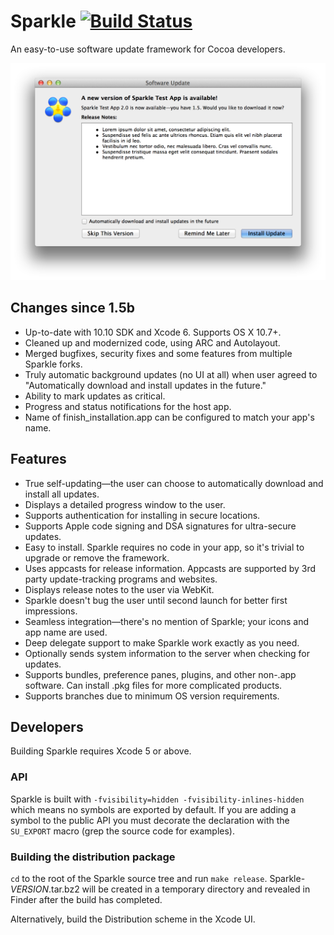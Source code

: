 # Sparkle [![Build Status](https://travis-ci.org/sparkle-project/Sparkle.svg?branch=master)](https://travis-ci.org/sparkle-project/Sparkle)

An easy-to-use software update framework for Cocoa developers.

![Screenshot](Resources/Screenshot.png)

## Changes since 1.5b

* Up-to-date with 10.10 SDK and Xcode 6. Supports OS X 10.7+.
* Cleaned up and modernized code, using ARC and Autolayout.
* Merged bugfixes, security fixes and some features from multiple Sparkle forks.
* Truly automatic background updates (no UI at all) when user agreed to "Automatically download and install updates in the future."
* Ability to mark updates as critical.
* Progress and status notifications for the host app.
* Name of finish_installation.app can be configured to match your app's name.

## Features

* True self-updating—the user can choose to automatically download and install all updates.
* Displays a detailed progress window to the user.
* Supports authentication for installing in secure locations.
* Supports Apple code signing and DSA signatures for ultra-secure updates.
* Easy to install. Sparkle requires no code in your app, so it's trivial to upgrade or remove the framework.
* Uses appcasts for release information. Appcasts are supported by 3rd party update-tracking programs and websites.
* Displays release notes to the user via WebKit.
* Sparkle doesn't bug the user until second launch for better first impressions.
* Seamless integration—there's no mention of Sparkle; your icons and app name are used.
* Deep delegate support to make Sparkle work exactly as you need.
* Optionally sends system information to the server when checking for updates.
* Supports bundles, preference panes, plugins, and other non-.app software. Can install .pkg files for more complicated products.
* Supports branches due to minimum OS version requirements.

## Developers

Building Sparkle requires Xcode 5 or above.

### API

Sparkle is built with `-fvisibility=hidden -fvisibility-inlines-hidden` which means no symbols are exported by default.
If you are adding a symbol to the public API you must decorate the declaration with the `SU_EXPORT` macro (grep the source code for examples).

### Building the distribution package

`cd` to the root of the Sparkle source tree and run `make release`. Sparkle-*VERSION*.tar.bz2 will be created in a temporary directory and revealed in Finder after the build has completed.

Alternatively, build the Distribution scheme in the Xcode UI.
